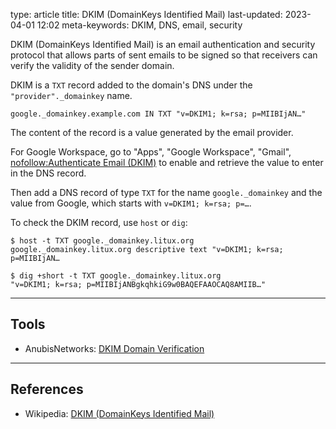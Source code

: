 type: article
title: DKIM (DomainKeys Identified Mail)
last-updated: 2023-04-01 12:02
meta-keywords: DKIM, DNS, email, security

DKIM (DomainKeys Identified Mail) is an email authentication and security protocol that allows parts of sent emails to be signed so that receivers can verify the validity of the sender domain.

DKIM is a `TXT` record added to the domain's DNS under the `"provider"._domainkey` name.

```
google._domainkey.example.com IN TXT "v=DKIM1; k=rsa; p=MIIBIjAN…"
```

The content of the record is a value generated by the email provider.

For Google Workspace, go to "Apps", "Google Workspace", "Gmail", [nofollow:Authenticate Email (DKIM)](https://admin.google.com/ac/apps/gmail/authenticateemail) to enable and retrieve the value to enter in the DNS record.

Then add a DNS record of type `TXT` for the name `google._domainkey` and the value from Google, which starts with `v=DKIM1; k=rsa; p=…`.

To check the DKIM record, use `host` or `dig`:
```
$ host -t TXT google._domainkey.litux.org
google._domainkey.litux.org descriptive text "v=DKIM1; k=rsa; p=MIIBIjAN…

$ dig +short -t TXT google._domainkey.litux.org
"v=DKIM1; k=rsa; p=MIIBIjANBgkqhkiG9w0BAQEFAAOCAQ8AMIIB…"
```

---
## Tools
* AnubisNetworks: [DKIM Domain Verification](https://anti.phishing.pt/pt/domain_verify/domain_verification)
---
## References
* Wikipedia: [DKIM (DomainKeys Identified Mail)](https://en.wikipedia.org/wiki/DomainKeys_Identified_Mail)

